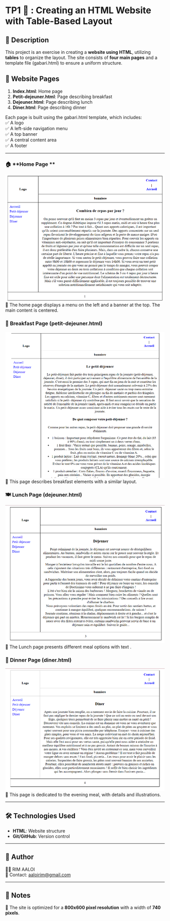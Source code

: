 # TP1 📂 : Creating an HTML Website with Table-Based Layout

## 📌 Description
This project is an exercise in creating a **website using HTML**, utilizing **tables** to organize the layout. The site consists of **four main pages** and a template file (gabari.html) to ensure a uniform structure.  

## 📄 Website Pages
1. **Index.html**: Home page  
2. **Petit-dejeuner.html**: Page describing breakfast  
3. **Dejeuner.html**: Page describing lunch  
4. **Diner.html**: Page describing dinner  

Each page is built using the gabari.html template, which includes:  
✅ A logo  
✅ A left-side navigation menu  
✅ A top banner  
✅ A central content area  
✅ A footer  

---

### 🏠 **Home Page **
![Home](screenshots/gabarit.png)  
🔎 The home page displays a menu on the left and a banner at the top. The main content is centered.  

### 🍞 **Breakfast Page (petit-dejeuner.html)**
![Breakfast](screenshots/Petit-dejeuner.png)  
🔎 This page describes breakfast elements with a similar layout.  

### 🍽️ **Lunch Page (dejeuner.html)**
![Lunch](screenshots/Dejeuner.png)  
🔎 The Lunch page presents different meal options with text .  

### 🌙 **Dinner Page (diner.html)**
![Dinner](screenshots/Diner.png)  
🔎 This page is dedicated to the evening meal, with details and illustrations.  

---

## 🛠️ Technologies Used
- **HTML**: Website structure  
- **Git/GitHub**: Version control  

---

## 💌 Author
👩‍💻 RIM AALOI  
💌 Contact: aaloirim@gmail.com 

---

## 📢 Notes
🔹 The site is optimized for a **800x600 pixel resolution** with a width of **740 pixels**.  
